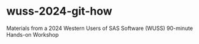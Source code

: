 # wuss-2024-git-how
Materials from a 2024 Western Users of SAS Software (WUSS) 90-minute Hands-on Workshop
